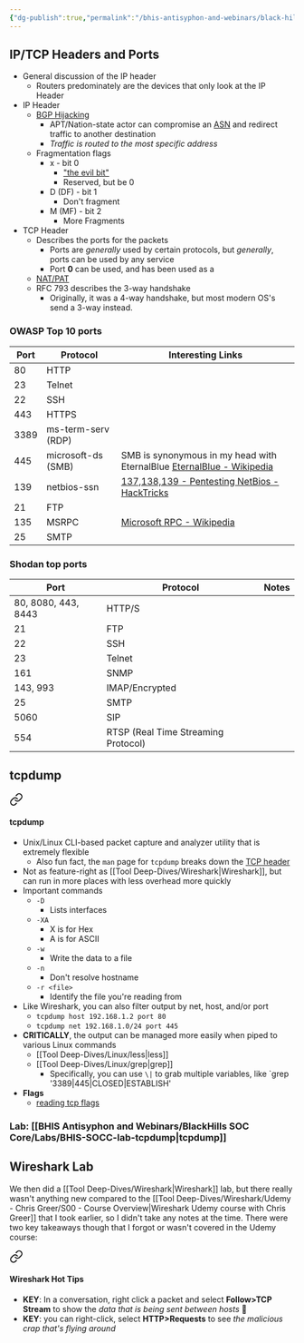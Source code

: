 ```yaml
---
{"dg-publish":true,"permalink":"/bhis-antisyphon-and-webinars/black-hills-soc-core/topics/socc-01-networking-and-pca-ps/"}
---
```


## IP/TCP Headers and Ports
- General discussion of the IP header
	- Routers predominately are the devices that only look at the IP Header
- IP Header
	- [BGP Hijacking](https://www.cloudflare.com/learning/security/glossary/bgp-hijacking/)
		- APT/Nation-state actor can compromise an [ASN](https://www.cloudflare.com/learning/network-layer/what-is-an-autonomous-system/) and redirect traffic to another destination
		- *Traffic is routed to the most specific address*
	- Fragmentation flags
		- x - bit 0
			- ["the evil bit"](https://en.wikipedia.org/wiki/Evil_bit)
			- Reserved, but be 0
		- D (DF) - bit 1
			- Don't fragment
		- M (MF) - bit 2
			- More Fragments
- TCP Header
	- Describes the ports for the packets
		- Ports are *generally* used by certain protocols, but *generally*, ports can be used by any service
		- Port **0** can be used, and has been used as a 
	- [NAT/PAT](https://ccnadefinitions.com/ccna/20-definitions/nat/)
	- RFC 793 describes the 3-way handshake
		- Originally, it was a 4-way handshake, but most modern OS's send a 3-way instead.
### OWASP Top 10 ports
| Port | Protocol           | Interesting Links                                                                                                                       |
| ---- | ------------------ | --------------------------------------------------------------------------------------------------------------------------------------- |
| 80   | HTTP               |                                                                                                                                         |
| 23   | Telnet             |                                                                                                                                         |
| 22   | SSH                |                                                                                                                                         |
| 443  | HTTPS              |                                                                                                                                         |
| 3389 | ms-term-serv (RDP) |                                                                                                                                         |
| 445  | microsoft-ds (SMB) | SMB is synonymous in my head with EternalBlue [EternalBlue - Wikipedia](https://en.wikipedia.org/wiki/EternalBlue)                      |
| 139  | netbios-ssn        | [137,138,139 - Pentesting NetBios - HackTricks](https://book.hacktricks.xyz/network-services-pentesting/137-138-139-pentesting-netbios) |
| 21   | FTP                |                                                                                                                                         |
| 135  | MSRPC              | [Microsoft RPC - Wikipedia](https://en.wikipedia.org/wiki/Microsoft_RPC)                                                                |
| 25   | SMTP               |                                                                                                                                         |
### Shodan top ports
| Port | Protocol | Notes |
| ---- | ---- | ---- |
| 80, 8080, 443, 8443 | HTTP/S |  |
| 21 | FTP |  |
| 22 | SSH |  |
| 23 | Telnet |  |
| 161 | SNMP |  |
| 143, 993 | IMAP/Encrypted |  |
| 25 | SMTP |  |
| 5060 | SIP |  |
| 554 | RTSP (Real Time Streaming Protocol) |  |
## tcpdump

<div class="transclusion internal-embed is-loaded"><a class="markdown-embed-link" href="/tool-deep-dives/tcpdump/#tcpdump" aria-label="Open link"><svg xmlns="http://www.w3.org/2000/svg" width="24" height="24" viewBox="0 0 24 24" fill="none" stroke="currentColor" stroke-width="2" stroke-linecap="round" stroke-linejoin="round" class="svg-icon lucide-link"><path d="M10 13a5 5 0 0 0 7.54.54l3-3a5 5 0 0 0-7.07-7.07l-1.72 1.71"></path><path d="M14 11a5 5 0 0 0-7.54-.54l-3 3a5 5 0 0 0 7.07 7.07l1.71-1.71"></path></svg></a><div class="markdown-embed">



#### tcpdump
- Unix/Linux CLI-based packet capture and analyzer utility that is extremely flexible
	- Also fun fact, the `man` page for `tcpdump` breaks down the [TCP header](https://ccnadefinitions.com/ccna/20-definitions/tcp/) 
- Not as feature-right as [[Tool Deep-Dives/Wireshark\|Wireshark]], but can run in more places with less overhead more quickly
- Important commands
	- `-D`
		- Lists interfaces
	- `-XA`
		- X is for Hex
		- A is for ASCII
	- `-w`
		- Write the data to a file
	- `-n`
		- Don't resolve hostname
	- `-r <file>`
		- Identify the file you're reading from
- Like Wireshark, you can also filter output by net, host, and/or port
	- `tcpdump host 192.168.1.2 port 80`
	- `tcpdump net 192.168.1.0/24 port 445`
- **CRITICALLY**, the output can be managed more easily when piped to various Linux commands
	- [[Tool Deep-Dives/Linux/less\|less]]
	- [[Tool Deep-Dives/Linux/grep\|grep]]
		- Specifically, you can use `\|` to grab multiple variables, like `grep '3389\|445\|CLOSED\|ESTABLISH'
- **Flags**
	- [reading tcp flags](https://gist.github.com/tuxfight3r/9ac030cb0d707bb446c7)


</div></div>


### Lab: [[BHIS Antisyphon and Webinars/BlackHills SOC Core/Labs/BHIS-SOCC-lab-tcpdump\|tcpdump]]

## Wireshark Lab
We then did a [[Tool Deep-Dives/Wireshark\|Wireshark]] lab, but there really wasn't anything new compared to the [[Tool Deep-Dives/Wireshark/Udemy - Chris Greer/S00 - Course Overview\|Wireshark Udemy course with Chris Greer]] that I took earlier, so I didn't take any notes at the time. There were two key takeaways though that I forgot or wasn't covered in the Udemy course:


<div class="transclusion internal-embed is-loaded"><a class="markdown-embed-link" href="/tool-deep-dives/wireshark/#wireshark-hot-tips" aria-label="Open link"><svg xmlns="http://www.w3.org/2000/svg" width="24" height="24" viewBox="0 0 24 24" fill="none" stroke="currentColor" stroke-width="2" stroke-linecap="round" stroke-linejoin="round" class="svg-icon lucide-link"><path d="M10 13a5 5 0 0 0 7.54.54l3-3a5 5 0 0 0-7.07-7.07l-1.72 1.71"></path><path d="M14 11a5 5 0 0 0-7.54-.54l-3 3a5 5 0 0 0 7.07 7.07l1.71-1.71"></path></svg></a><div class="markdown-embed">



#### Wireshark Hot Tips
- **KEY**: In a conversation, right click a packet and select **Follow>TCP Stream** to show the *data that is being sent between hosts*  🤯
- **KEY**: you can right-click, select **HTTP>Requests** to see *the malicious crap that's flying around*





</div></div>


